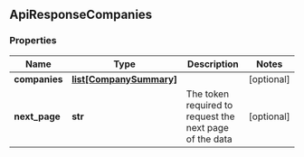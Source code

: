 ## ApiResponseCompanies

### Properties
Name | Type | Description | Notes
------------ | ------------- | ------------- | -------------
**companies** | [**list[CompanySummary]**](CompanySummary.md) |  | [optional] 
**next_page** | **str** | The token required to request the next page of the data | [optional] 



